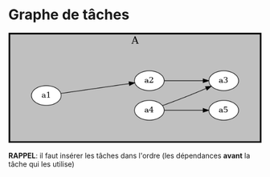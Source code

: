 # Graphe de tâches

<img src="groupeA.png">

**RAPPEL**: il faut insérer les tâches dans l'ordre (les dépendances **avant** la tâche qui les utilise)
